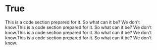 # True

This is a code section prepared for it. So what can it be? We don't know.This is a code section prepared for it. So what can it be? We don't know.This is a code section prepared for it. So what can it be? We don't know.This is a code section prepared for it. So what can it be? We don't know.
